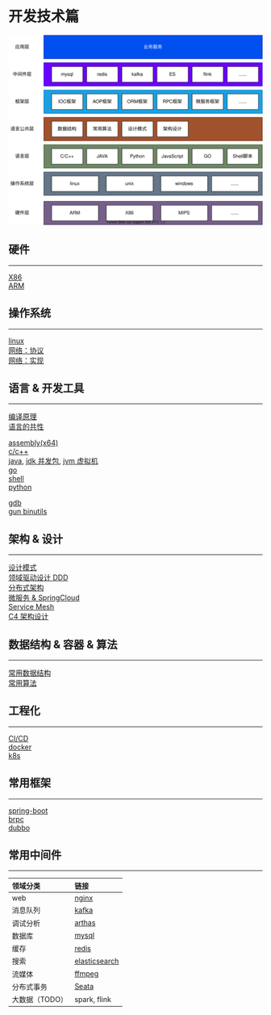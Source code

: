 # 开发技术篇

![summary](summary.svg)

## 硬件

---

[X86](hardware/x86.md)  
[ARM](hardware/arm.md)

## 操作系统

---

[linux](os/linux.md)  
[网络：协议](network/protocol.md)  
[网络：实现](network/implement.md)

<!-- [RT-Thread](os/rtthread.md) -->

## 语言 & 开发工具

---

[编译原理](language/compile.md)  
[语言的共性](language/lang.md)

[assembly(x64)](language/asm.md)  
[c/c++](language/cpp.md)  
[java](language/java.md), [jdk 并发包](language/java_concurrent.md), [jvm 虚拟机](language/jvm.md)  
[go](language/golang.md)  
[shell](language/shell.md)  
[python](language/python.md)

<!-- [javascript](language/javascript.md) -->

[gdb](devtool/gdb.md)  
[gun binutils](devtool/binutils.md)

## 架构 & 设计

---

[设计模式](architecture/designmod.md)  
[领域驱动设计 DDD](architecture/ddd.md)  
[分布式架构](architecture/distribute.md)  
[微服务 & SpringCloud](architecture/microservice.md)  
[Service Mesh](architecture/service_mesh.md)  
[C4 架构设计](architecture/c4_model.md)

## 数据结构 & 容器 & 算法

---

[常用数据结构](algorithm/data_structure.md)  
[常用算法](algorithm/algorithm.md)

## 工程化

---

[CI/CD](engineering/cicd.md)  
[docker](middleware/docker.md)  
[k8s](middleware/k8s.md)

## 常用框架

---

[spring-boot](framework/springboot.md)  
[brpc](framework/brpc.md)  
[dubbo](framework/dubbo.md)

## 常用中间件

---

| 领域分类       | 链接                                         |
| :------------- | :------------------------------------------- |
| web            | [nginx](middleware/nginx.md)                 |
| 消息队列       | [kafka](middleware/kafka.md)                 |
| 调试分析       | [arthas](middleware/arthas.md)               |
| 数据库         | [mysql](middleware/mysql.md)                 |
| 缓存           | [redis](middleware/redis.md)                 |
| 搜索           | [elasticsearch](middleware/elasticsearch.md) |
| 流媒体         | [ffmpeg](middleware/ffmpeg.md)               |
| 分布式事务     | [Seata](middleware/seata.md)                 |
| 大数据（TODO） | spark, flink                                 |
